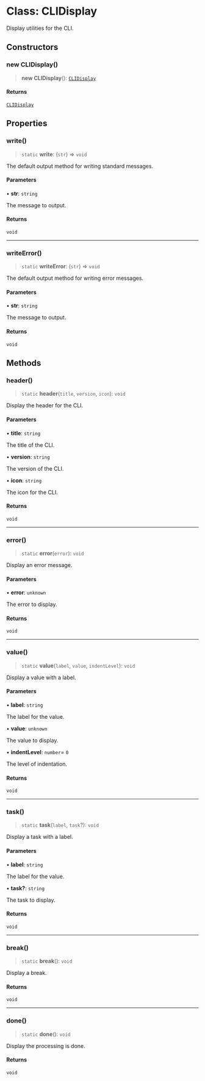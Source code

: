 # Class: CLIDisplay

Display utilities for the CLI.

## Constructors

### new CLIDisplay()

> **new CLIDisplay**(): [`CLIDisplay`](CLIDisplay.md)

#### Returns

[`CLIDisplay`](CLIDisplay.md)

## Properties

### write()

> `static` **write**: (`str`) => `void`

The default output method for writing standard messages.

#### Parameters

• **str**: `string`

The message to output.

#### Returns

`void`

***

### writeError()

> `static` **writeError**: (`str`) => `void`

The default output method for writing error messages.

#### Parameters

• **str**: `string`

The message to output.

#### Returns

`void`

## Methods

### header()

> `static` **header**(`title`, `version`, `icon`): `void`

Display the header for the CLI.

#### Parameters

• **title**: `string`

The title of the CLI.

• **version**: `string`

The version of the CLI.

• **icon**: `string`

The icon for the CLI.

#### Returns

`void`

***

### error()

> `static` **error**(`error`): `void`

Display an error message.

#### Parameters

• **error**: `unknown`

The error to display.

#### Returns

`void`

***

### value()

> `static` **value**(`label`, `value`, `indentLevel`): `void`

Display a value with a label.

#### Parameters

• **label**: `string`

The label for the value.

• **value**: `unknown`

The value to display.

• **indentLevel**: `number`= `0`

The level of indentation.

#### Returns

`void`

***

### task()

> `static` **task**(`label`, `task`?): `void`

Display a task with a label.

#### Parameters

• **label**: `string`

The label for the value.

• **task?**: `string`

The task to display.

#### Returns

`void`

***

### break()

> `static` **break**(): `void`

Display a break.

#### Returns

`void`

***

### done()

> `static` **done**(): `void`

Display the processing is done.

#### Returns

`void`
